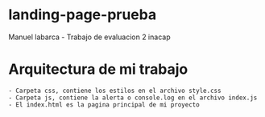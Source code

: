 # landing-page-prueba
Manuel labarca - Trabajo de evaluacion 2 inacap

# Arquitectura de mi trabajo
    - Carpeta css, contiene los estilos en el archivo style.css
    - Carpeta js, contiene la alerta o console.log en el archivo index.js
    - El index.html es la pagina principal de mi proyecto
